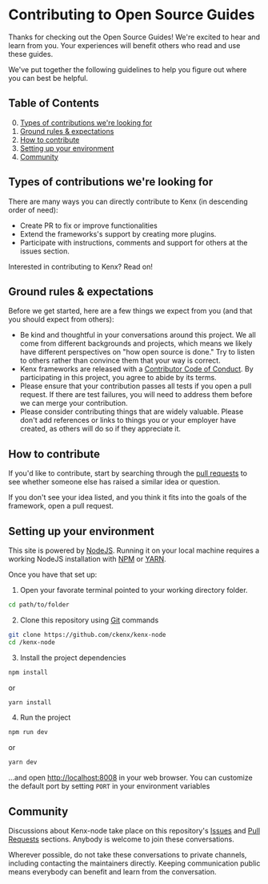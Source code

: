 # Contributing to Open Source Guides

Thanks for checking out the Open Source Guides! We're excited to hear and learn from you. Your experiences will benefit others who read and use these guides.

We've put together the following guidelines to help you figure out where you can best be helpful.

## Table of Contents

0. [Types of contributions we're looking for](#types-of-contributions-were-looking-for)
0. [Ground rules & expectations](#ground-rules--expectations)
0. [How to contribute](#how-to-contribute)
0. [Setting up your environment](#setting-up-your-environment)
0. [Community](#community)

## Types of contributions we're looking for

There are many ways you can directly contribute to Kenx (in descending order of need):

* Create PR to fix or improve functionalities
* Extend the frameworks's support by creating more plugins.
* Participate with instructions, comments and support for others at the issues section.

Interested in contributing to Kenx? Read on!

## Ground rules & expectations

Before we get started, here are a few things we expect from you (and that you should expect from others):

* Be kind and thoughtful in your conversations around this project. We all come from different backgrounds and projects, which means we likely have different perspectives on "how open source is done." Try to listen to others rather than convince them that your way is correct.
* Kenx frameworks are released with a [Contributor Code of Conduct](./CODE_OF_CONDUCT.md). By participating in this project, you agree to abide by its terms.
* Please ensure that your contribution passes all tests if you open a pull request. If there are test failures, you will need to address them before we can merge your contribution.
* Please consider contributing things that are widely valuable. Please don't add references or links to things you or your employer have created, as others will do so if they appreciate it.

## How to contribute

If you'd like to contribute, start by searching through the [pull requests](https://github.com/ckenx/kenx-node/pulls) to see whether someone else has raised a similar idea or question.

If you don't see your idea listed, and you think it fits into the goals of the framework, open a pull request.

## Setting up your environment

This site is powered by [NodeJS](https://nodejs.org). Running it on your local machine requires a working NodeJS installation with [NPM](https://npmjs.com/) or [YARN](https://classic.yarnpkg.com/en/).

Once you have that set up: 


1. Open your favorate terminal pointed to your working directory folder.

```bash
cd path/to/folder
```

2. Clone this repository using [Git](https://git-scm.com/) commands

```bash
git clone https://github.com/ckenx/kenx-node
cd /kenx-node
```

3. Install the project dependencies 

```bash
npm install
```
or

```bash
yarn install
```

4. Run the project

```bash
npm run dev
```
or

```bash
yarn dev
```

…and open <http://localhost:8008> in your web browser. You can customize the default port by setting `PORT` in your environment variables

## Community

Discussions about Kenx-node take place on this repository's [Issues](https://github.com/ckenx/kenx-node/issues) and [Pull Requests](https://github.com/ckenx/kenx-node/pulls) sections. Anybody is welcome to join these conversations.

Wherever possible, do not take these conversations to private channels, including contacting the maintainers directly. Keeping communication public means everybody can benefit and learn from the conversation.